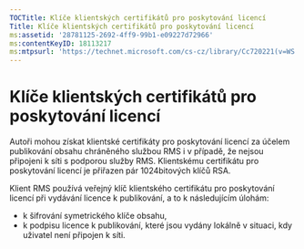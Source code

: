 ```yaml
---
TOCTitle: Klíče klientských certifikátů pro poskytování licencí
Title: Klíče klientských certifikátů pro poskytování licencí
ms:assetid: '28781125-2692-4ff9-99b1-e09227d72966'
ms:contentKeyID: 18113217
ms:mtpsurl: 'https://technet.microsoft.com/cs-cz/library/Cc720221(v=WS.10)'
---
```


Klíče klientských certifikátů pro poskytování licencí
=====================================================

Autoři mohou získat klientské certifikáty pro poskytování licencí za účelem publikování obsahu chráněného službou RMS i v případě, že nejsou připojeni k síti s podporou služby RMS. Klientskému certifikátu pro poskytování licencí je přiřazen pár 1024bitových klíčů RSA.

Klient RMS používá veřejný klíč klientského certifikátu pro poskytování licencí při vydávání licence k publikování, a to k následujícím úlohám:

-   k šifrování symetrického klíče obsahu,
-   k podpisu licence k publikování, které jsou vydány lokálně v situaci, kdy uživatel není připojen k síti.
